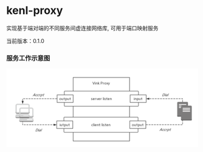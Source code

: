 kenl-proxy
========

实现基于端对端的不同服务间虚连接网络库, 可用于端口映射服务

当前版本：0.1.0

### 服务工作示意图

![vink](doc/vink.png)

